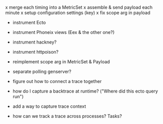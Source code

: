 x merge each timing into a MetricSet
x assemble & send payload each minute
x setup configuration settings (key)
x fix scope arg in payload

* instrument Ecto
* instrument Phoneix views (Eex & the other one?)
* instrument hackney?
* instrument httpoison?

* reimplement scope arg in MetricSet & Payload
* separate polling genserver?
* figure out how to connect a trace together
* how do I capture a backtrace at runtime? ("Where did this ecto query run")
* add a way to capture trace context
* how can we track a trace across processes? Tasks?

